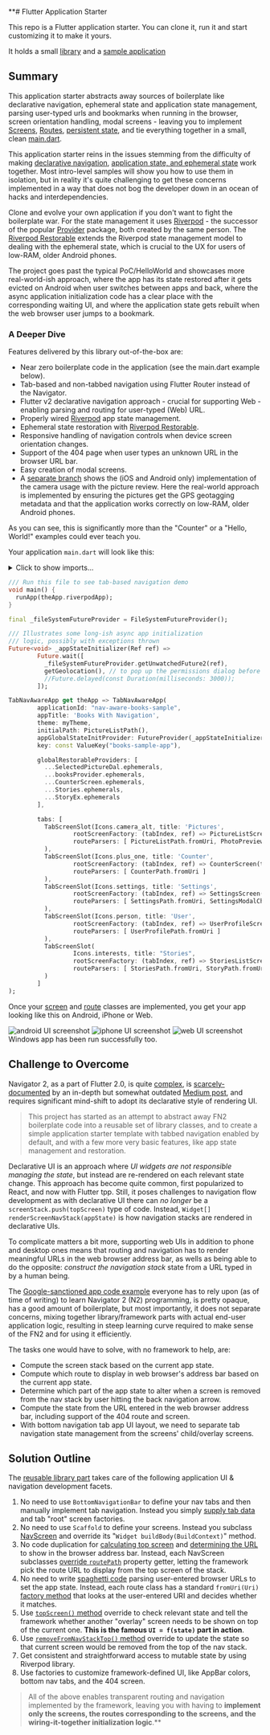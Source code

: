 **# Flutter Application Starter

This repo is a Flutter application starter. You can clone it, run it and start customizing it to make it yours.

It holds a small [library](./lib) and a [sample application](./example/)

## Summary

This application starter abstracts away sources of boilerplate like 
declarative navigation, ephemeral state and application state 
management, parsing user-typed urls and bookmarks when running 
in the browser, screen orientation handling, modal screens - leaving 
you to implement [Screens](./example/lib/src/screens/), 
[Routes](./example/lib/src/routing), [persistent state](./example/lib/src/dal/), 
and tie everything together in a small, clean [main.dart](./example/lib/main.dart).

This application starter reins in the issues
stemming from the difficulty of making 
[declarative navigation](https://medium.com/flutter/learning-flutters-new-navigation-and-routing-system-7c9068155ade), 
[application state, and ephemeral state](https://docs.flutter.dev/development/data-and-backend/state-mgmt/ephemeral-vs-app)
work together. Most intro-level samples will show you how to use
them in isolation, but in reality it's quite challenging to get
these concerns implemented in a way that does not bog the developer
down in an ocean of hacks and interdependencies.

Clone and evolve your own application if you don't want to fight
the boilerplate war. For the state management it uses
[Riverpod](https://riverpod.dev/) - the successor of the popular 
[Provider](https://github.com/rrousselGit/provider) package, both 
created by the same person. The [Riverpod Restorable](https://pub.dev/packages/flutter_riverpod_restorable)
extends the Riverpod state management model to dealing with the
ephemeral state, which is crucial to the UX for users of low-RAM, 
older Android phones.

The project goes past the typical PoC/HelloWorld and showcases more
real-world-ish approach, where the app has its state restored after
it gets evicted on Android when user switches between apps and back,
where the async application initialization code has a clear place
with the corresponding waiting UI, and where the application state
gets rebuilt when the web browser user jumps to a bookmark. 

### A Deeper Dive

Features delivered by this library out-of-the-box are:
- Near zero boilerplate code in the application (see the main.dart example below).
- Tab-based and non-tabbed navigation using Flutter Router instead of the Navigator. 
- Flutter v2 declarative navigation approach - crucial for supporting
Web - enabling parsing and routing for user-typed (Web) URL.
- Properly wired [Riverpod](https://pub.dev/packages/flutter_riverpod) app state management.
- Ephemeral state restoration with [Riverpod Restorable](https://pub.dev/packages/flutter_riverpod_restorable).
- Responsive handling of navigation controls when device
screen orientation changes.
- Support of the 404 page when user types an unknown URL in the browser URL bar.
- Easy creation of modal screens.
- A [separate branch](https://github.com/vgribok/flutter_nav2_oop/tree/ios-and-android-only) 
shows the (iOS and Android only) implementation of the
camera usage with the picture review. Here the real-world approach
is implemented by ensuring the pictures get the GPS geotagging metadata
and that the application works correctly on low-RAM, older Android
phones.

As you can see, this is significantly more than the "Counter" or a 
"Hello, World!" examples could ever teach you.

Your application `main.dart` will look like this:
<details>
    <summary>Click to show imports...</summary>
    
```dart
import 'package:example/src/dal/books_data_access.dart';
import 'package:example/src/dal/file_system_dal.dart';
import 'package:example/src/dal/geolocation_dal.dart';
import 'package:example/src/dal/selected_picture_dal.dart';
import 'package:example/src/dal/stories_data_access.dart';
import 'package:example/src/routing/counter_path.dart';
import 'package:example/src/routing/pictures/picture_list_path.dart';
import 'package:example/src/routing/pictures/photo_preview_path.dart';
import 'package:example/src/routing/story/stories_path.dart';
import 'package:example/src/routing/story/story_path.dart';
import 'package:example/src/screens/counter_screen.dart';
import 'package:example/src/screens/pictures/picture_list_screen.dart';
import 'package:example/src/screens/story/stories_list_screen.dart';
import 'package:flutter/material.dart';
import 'package:example/src/routing/settings_modal_child_path.dart';
import 'package:example/src/routing/settings_path.dart';
import 'package:example/src/routing/user_profile_path.dart';
import 'package:example/src/screens/settings_screen.dart';
import 'package:example/src/screens/user_profile_screen.dart';
import 'package:example/theme.dart';
import 'package:flutter_nav2_oop/all.dart';
import 'package:flutter_riverpod/flutter_riverpod.dart';
```
</details>

```dart
/// Run this file to see tab-based navigation demo
void main() {
  runApp(theApp.riverpodApp);
}

final _fileSystemFutureProvider = FileSystemFutureProvider();

/// Illustrates some long-ish async app initialization
/// logic, possibly with exceptions thrown
Future<void> _appStateInitializer(Ref ref) =>
        Future.wait([
          _fileSystemFutureProvider.getUnwatchedFuture2(ref),
          getGeolocation(), // to pop up the permissions dialog before using the camera
          //Future.delayed(const Duration(milliseconds: 3000));
        ]);

TabNavAwareApp get theApp => TabNavAwareApp(
        applicationId: "nav-aware-books-sample",
        appTitle: 'Books With Navigation',
        theme: myTheme,
        initialPath: PictureListPath(),
        appGlobalStateInitProvider: FutureProvider(_appStateInitializer),
        key: const ValueKey("books-sample-app"),

        globalRestorableProviders: [
          ...SelectedPictureDal.ephemerals,
          ...booksProvider.ephemerals,
          ...CounterScreen.ephemerals,
          ...Stories.ephemerals,
          ...StoryEx.ephemerals
        ],

        tabs: [
          TabScreenSlot(Icons.camera_alt, title: 'Pictures',
                  rootScreenFactory: (tabIndex, ref) => PictureListScreen(tabIndex),
                  routeParsers: [ PictureListPath.fromUri, PhotoPreviewPath.fromUri ]
          ),
          TabScreenSlot(Icons.plus_one, title: 'Counter',
                  rootScreenFactory: (tabIndex, ref) => CounterScreen(tabIndex),
                  routeParsers: [ CounterPath.fromUri ]
          ),
          TabScreenSlot(Icons.settings, title: 'Settings',
                  rootScreenFactory: (tabIndex, ref) => SettingsScreen(tabIndex),
                  routeParsers: [ SettingsPath.fromUri, SettingsModalChildPath.fromUri ]
          ),
          TabScreenSlot(Icons.person, title: 'User',
                  rootScreenFactory: (tabIndex, ref) => UserProfileScreen(tabIndex),
                  routeParsers: [ UserProfilePath.fromUri ]
          ),
          TabScreenSlot(
                  Icons.interests, title: "Stories",
                  rootScreenFactory: (tabIndex, ref) => StoriesListScreen(tabIndex),
                  routeParsers: [ StoriesPath.fromUri, StoryPath.fromUri ]
          )
        ]
);

```

Once your [screen](example/lib/src/screens/book_list_screen.dart) and [route](example/lib/src/routing/book_details_path.dart) classes are implemented,
you get your app looking like this on Android, iPhone or Web.

![android UI screenshot](./doc/images/nav_2_app_android.png)
![iphone UI screenshot](./doc/images/nav_2-oop-iphone.png) 
![web UI screenshot](./doc/images/nav_2_app_web.png)
Windows app has been run successfully too.

## Challenge to Overcome

Navigator 2, as a part of Flutter 2.0, is quite [complex](https://miro.medium.com/max/2400/1*hNt4Bc8FZBp_Gqh7iED3FA.png), is [scarcely-documented](https://flutter.dev/docs/development/ui/navigation) by an in-depth but somewhat outdated [Medium post](https://medium.com/flutter/learning-flutters-new-navigation-and-routing-system-7c9068155ade), and requires significant mind-shift to adopt its  declarative style of rendering UI.

> This project has started as an attempt to abstract away FN2 boilerplate code into a reusable set of library classes, and to create a simple application starter template with tabbed navigation enabled by default, and with a few more very basic features, like app state management and restoration. 

Declarative UI is an approach where *UI widgets are not responsible managing the state*, but instead are re-rendered on each relevant state change. This approach has become quite common, first popularized to React, and now with Flutter tpp. Still, it poses challenges to navigation flow development as with declarative UI there can *no longer* be a `screenStack.push(topScreen)` type of code. Instead, `Widget[] renderScreenNavStack(appState)` is how navigation stacks are rendered in declarative UIs.

To complicate matters a bit more, supporting web UIs in addition to phone and desktop ones means that routing and navigation has to render meaningful URLs in the web browser address bar, as wells as being able to do the opposite: *construct the navigation stack* state from a URL typed in by a human being.

The [Google-sanctioned app code example](https://gist.github.com/johnpryan/430c1d3ad771c43bf249c07fa3aeef14#file-main-dart) everyone has to rely upon (as of time of writing) to learn Navigator 2 (N2) programming, is pretty opaque, has a good amount of boilerplate, but most importantly, it does not separate concerns, mixing together library/framework parts with actual end-user application logic, resulting in steep learning curve required to make sense of the FN2 and for using it efficiently.

The tasks one would have to solve, with no framework to help, are:
- Compute the screen stack based on the current app state.
- Compute which route to display in web browser's address bar based on the current app state.
- Determine which part of the app state to alter when a screen is removed from the nav stack by user hitting the back navigation arrow.
- Compute the state from the URL entered in the web browser address bar, including support of the 404 route and screen.
- With bottom navigation tab app UI layout, we need to separate tab navigation state management 
  from the screens' child/overlay screens.

## Solution Outline

The [reusable library part](./lib/) takes care of the following application UI & navigation development facets.

1. No need to use `BottomNavigationBar` to define your nav tabs and then manually implement tab navigation. Instead you simply [supply tab data](example/lib/main.dart) and tab "root" screen factories.
2. No need to use `Scaffold` to define your screens. Instead you subclass [NavScreen](lib/src/screens/tabbed/tabbed_nav_screen.dart) and override its "`Widget buildBody(BuildContext)`" method.
3. No code duplication for [calculating top screen](https://gist.github.com/johnpryan/430c1d3ad771c43bf249c07fa3aeef14#file-main-dart-L108) and [determining the URL](https://gist.github.com/johnpryan/430c1d3ad771c43bf249c07fa3aeef14#file-main-dart-L88) to show in the browser address bar. Instead, each NavScreen subclasses [override `routePath`](example/lib/src/screens/settings_screen.dart) property getter, letting the framework pick the route URL to display from the top screen of the stack.
4. No need to write [spaghetti code](https://gist.github.com/johnpryan/430c1d3ad771c43bf249c07fa3aeef14#file-main-dart-L36) parsing user-entered browser URLs to set the app state. Instead, each route class has a standard `fromUri(Uri)` [factory method](example/lib/src/routing/user_profile_path.dart) that looks at the user-entered URI and decides whether it matches.
5. Use [`topScreen()` method](example/lib/src/screens/book_list_screen.dart) override to check relevant state and tell the framework whether another "overlay" screen needs to be shown on top of the current one. **This is the famous `UI = f(state)` part in action**.
6. Use [`removeFromNavStackTop()` method](example/lib/src/screens/book_details_screen.dart) override to update the state so that current screen would be removed from the top of the nav stack.
7. Get consistent and straightforward access to mutable state by 
using Riverpod library.
8. Use factories to customize framework-defined UI, like AppBar 
colors, bottom nav tabs, and the 404 screen.

> All of the above enables transparent routing and navigation 
> implemented by the framework, leaving you with having to 
> **implement only the screens, the routes corresponding to the 
> screens, and the wiring-it-together initialization logic**.**

